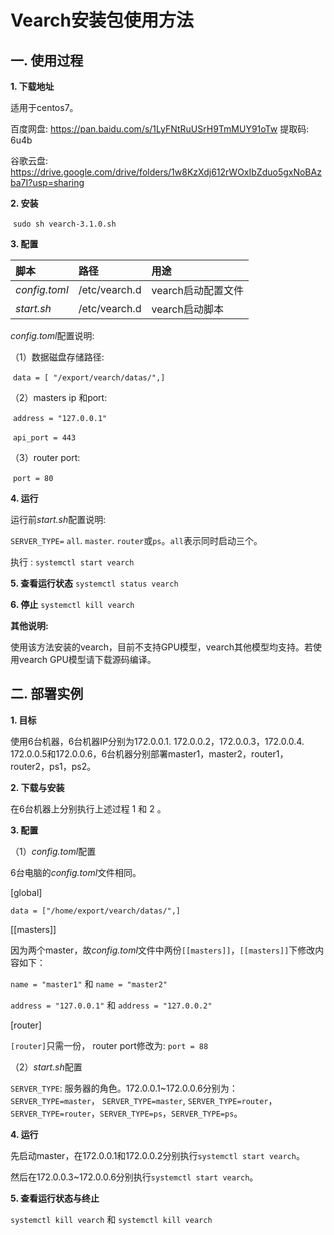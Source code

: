 # Vearch安装包使用方法

## 一. 使用过程

**1. 下载地址**

适用于centos7。

百度网盘: https://pan.baidu.com/s/1LyFNtRuUSrH9TmMUY91oTw  提取码: 6u4b

谷歌云盘: https://drive.google.com/drive/folders/1w8KzXdj612rWOxIbZduo5gxNoBAzba7I?usp=sharing

**2. 安装**

​		`sudo sh vearch-3.1.0.sh`

**3. 配置**

| 脚本          | 路径          | 用途               |
| :------------ | :------------ | :----------------- |
| *config.toml* | /etc/vearch.d | vearch启动配置文件 |
| *start.sh*    | /etc/vearch.d | vearch启动脚本     |

*config.toml*配置说明:

（1）数据磁盘存储路径:

​          `data = [ "/export/vearch/datas/",]`  

（2）masters ip 和port:

​		 `address = "127.0.0.1"`   

​         `api_port = 443`   

（3）router port:

​		`port = 80`

**4. 运行**

运行前*start.sh*配置说明:

`SERVER_TYPE=`  `all`. `master`. `router`或`ps`。`all`表示同时启动三个。

执行 : `systemctl start vearch`

**5. 查看运行状态**
`systemctl status vearch`

**6. 停止**
`systemctl kill vearch`



**其他说明:**

使用该方法安装的vearch，目前不支持GPU模型，vearch其他模型均支持。若使用vearch GPU模型请下载源码编译。



## 二. 部署实例

**1. 目标**

使用6台机器，6台机器IP分别为172.0.0.1. 172.0.0.2，172.0.0.3，172.0.0.4. 172.0.0.5和172.0.0.6，6台机器分别部署master1，master2，router1，router2，ps1，ps2。

**2. 下载与安装**

在6台机器上分别执行上述过程   1    和    2 。

**3. 配置**

（1）*config.toml*配置

6台电脑的*config.toml*文件相同。

[global]

`data = ["/home/export/vearch/datas/",]`

[[masters]]

因为两个master，故*config.toml*文件中两份`[[masters]]`，`[[masters]]`下修改内容如下：

 `name = "master1"`    和     `name = "master2"`

`address = "127.0.0.1"`     和     `address = "127.0.0.2"`

[router]

`[router]`只需一份， router port修改为: `port = 88`

（2）*start.sh*配置

`SERVER_TYPE`: 服务器的角色。172.0.0.1~172.0.0.6分别为：`SERVER_TYPE=master`， `SERVER_TYPE=master`, `SERVER_TYPE=router`，`SERVER_TYPE=router`，`SERVER_TYPE=ps`，`SERVER_TYPE=ps`。

**4. 运行**

先启动master，在172.0.0.1和172.0.0.2分别执行`systemctl start vearch`。

然后在172.0.0.3~172.0.0.6分别执行`systemctl start vearch`。

**5. 查看运行状态与终止**

`systemctl kill vearch`      和     `systemctl kill vearch`